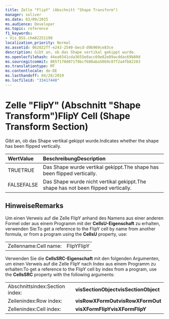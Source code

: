 ```yaml
---
title: Zelle "FlipY" (Abschnitt "Shape Transform")
manager: soliver
ms.date: 03/09/2015
ms.audience: Developer
ms.topic: reference
f1_keywords:
- Vis_DSS.chm82251198
localization_priority: Normal
ms.assetid: 062022ff-e243-2540-becd-d9b969ce83ce
description: Gibt an, ob das Shape vertikal gekippt wurde.
ms.openlocfilehash: 44ea0341cda3655e8acc69e82e89acddac69b80d
ms.sourcegitcommit: 8657170d071f9bcf680aba50b9c07f2a4fb82283
ms.translationtype: MT
ms.contentlocale: de-DE
ms.lasthandoff: 04/28/2019
ms.locfileid: "33417448"
---
```

# <a name="flipy-cell-shape-transform-section"></a><span data-ttu-id="e1af5-103">Zelle "FlipY" (Abschnitt "Shape Transform")</span><span class="sxs-lookup"><span data-stu-id="e1af5-103">FlipY Cell (Shape Transform Section)</span></span>

<span data-ttu-id="e1af5-104">Gibt an, ob das Shape vertikal gekippt wurde.</span><span class="sxs-lookup"><span data-stu-id="e1af5-104">Indicates whether the shape has been flipped vertically.</span></span>
  
|<span data-ttu-id="e1af5-105">**Wert**</span><span class="sxs-lookup"><span data-stu-id="e1af5-105">**Value**</span></span>|<span data-ttu-id="e1af5-106">**Beschreibung**</span><span class="sxs-lookup"><span data-stu-id="e1af5-106">**Description**</span></span>|
|:-----|:-----|
| <span data-ttu-id="e1af5-107">TRUE</span><span class="sxs-lookup"><span data-stu-id="e1af5-107">TRUE</span></span>  <br/> | <span data-ttu-id="e1af5-108">Das Shape wurde vertikal gekippt.</span><span class="sxs-lookup"><span data-stu-id="e1af5-108">The shape has been flipped vertically.</span></span>  <br/> |
| <span data-ttu-id="e1af5-109">FALSE</span><span class="sxs-lookup"><span data-stu-id="e1af5-109">FALSE</span></span>  <br/> | <span data-ttu-id="e1af5-110">Das Shape wurde nicht vertikal gekippt.</span><span class="sxs-lookup"><span data-stu-id="e1af5-110">The shape has not been flipped vertically.</span></span>  <br/> |
   
## <a name="remarks"></a><span data-ttu-id="e1af5-111">Hinweise</span><span class="sxs-lookup"><span data-stu-id="e1af5-111">Remarks</span></span>

<span data-ttu-id="e1af5-112">Um einen Verweis auf die Zelle FlipY anhand des Namens aus einer anderen Formel oder aus einem Programm mit der **CellsU-Eigenschaft** zu erhalten, verwenden Sie:</span><span class="sxs-lookup"><span data-stu-id="e1af5-112">To get a reference to the FlipY cell by name from another formula, or from a program using the **CellsU** property, use:</span></span> 
  
|||
|:-----|:-----|
| <span data-ttu-id="e1af5-113">Zellenname:</span><span class="sxs-lookup"><span data-stu-id="e1af5-113">Cell name:</span></span>  <br/> | <span data-ttu-id="e1af5-114">FlipY</span><span class="sxs-lookup"><span data-stu-id="e1af5-114">FlipY</span></span>  <br/> |
   
<span data-ttu-id="e1af5-115">Verwenden Sie die **CellsSRC-Eigenschaft** mit den folgenden Argumenten, um einen Verweis auf die Zelle FlipY nach Index aus einem Programm zu erhalten:</span><span class="sxs-lookup"><span data-stu-id="e1af5-115">To get a reference to the FlipY cell by index from a program, use the **CellsSRC** property with the following arguments:</span></span> 
  
|||
|:-----|:-----|
| <span data-ttu-id="e1af5-116">Abschnittsindex:</span><span class="sxs-lookup"><span data-stu-id="e1af5-116">Section index:</span></span>  <br/> |<span data-ttu-id="e1af5-117">**visSectionObject**</span><span class="sxs-lookup"><span data-stu-id="e1af5-117">**visSectionObject**</span></span> <br/> |
| <span data-ttu-id="e1af5-118">Zeilenindex:</span><span class="sxs-lookup"><span data-stu-id="e1af5-118">Row index:</span></span>  <br/> |<span data-ttu-id="e1af5-119">**visRowXFormOut**</span><span class="sxs-lookup"><span data-stu-id="e1af5-119">**visRowXFormOut**</span></span> <br/> |
| <span data-ttu-id="e1af5-120">Zellenindex:</span><span class="sxs-lookup"><span data-stu-id="e1af5-120">Cell index:</span></span>  <br/> |<span data-ttu-id="e1af5-121">**visXFormFlipY**</span><span class="sxs-lookup"><span data-stu-id="e1af5-121">**visXFormFlipY**</span></span> <br/> |
   

